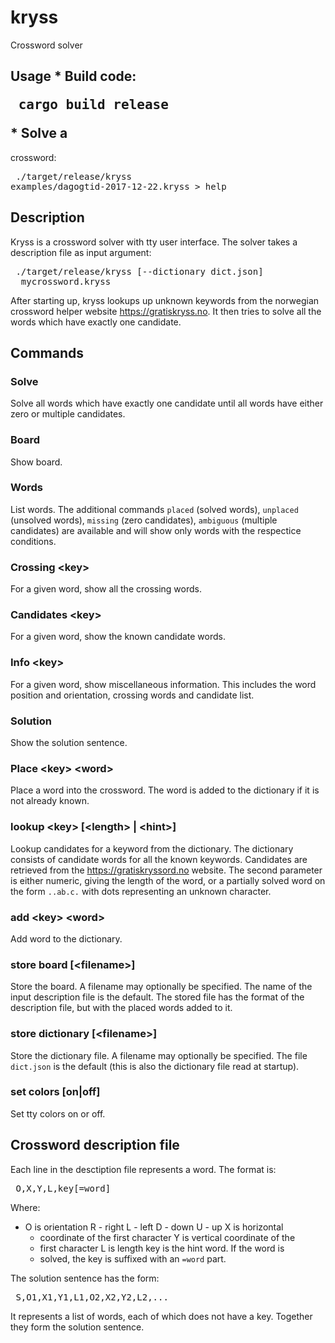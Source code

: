# kryss

Crossword solver

## Usage * Build code: <pre> cargo build release </pre> * Solve a
crossword: <pre> ./target/release/kryss
examples/dagogtid-2017-12-22.kryss &gt; help </pre>

## Description

Kryss is a crossword solver with tty user interface. The solver takes
a description file as input argument:

<pre> ./target/release/kryss [--dictionary dict.json]
  mycrossword.kryss </pre>

After starting up, kryss lookups up unknown keywords from the
norwegian crossword helper website https://gratiskryss.no. It then
tries to solve all the words which have exactly one candidate.

## Commands

### Solve

Solve all words which have exactly one candidate until all words have
either zero or multiple candidates.

### Board

Show board.

### Words

List words. The additional commands `placed` (solved words),
`unplaced` (unsolved words), `missing` (zero candidates), `ambiguous`
(multiple candidates) are available and will show only words with the
respectice conditions.

### Crossing &lt;key&gt;

For a given word, show all the crossing words.

### Candidates &lt;key&gt;

For a given word, show the known candidate words.

### Info &lt;key&gt;

For a given word, show miscellaneous information. This includes the
word position and orientation, crossing words and candidate list.

### Solution

Show the solution sentence.

### Place &lt;key&gt; &lt;word&gt;

Place a word into the crossword. The word is added to the dictionary
if it is not already known.

### lookup &lt;key&gt; [&lt;length&gt; | &lt;hint&gt;]

Lookup candidates for a keyword from the dictionary. The dictionary
consists of candidate words for all the known keywords. Candidates are
retrieved from the https://gratiskryssord.no website. The second
parameter is either numeric, giving the length of the word, or a
partially solved word on the form `..ab.c.` with dots representing an
unknown character.

### add &lt;key&gt; &lt;word&gt;

Add word to the dictionary.

### store board [&lt;filename&gt;]

Store the board. A filename may optionally be specified. The name of
the input description file is the default. The stored file has the
format of the description file, but with the placed words added to it.

### store dictionary [&lt;filename&gt;]

Store the dictionary file. A filename may optionally be specified. The
file `dict.json` is the default (this is also the dictionary file read
at startup).

### set colors [on|off]

Set tty colors on or off.

## Crossword description file

Each line in the desctiption file represents a word. The format is:

<pre> O,X,Y,L,key[=word] </pre>

Where:

* O is orientation R - right L - left D - down U - up X is horizontal
  * coordinate of the first character Y is vertical coordinate of the
  * first character L is length key is the hint word. If the word is
  * solved, the key is suffixed with an `=word` part.

The solution sentence has the form:

<pre> S,O1,X1,Y1,L1,O2,X2,Y2,L2,...  </pre>

It represents a list of words, each of which does not have a
key. Together they form the solution sentence.
